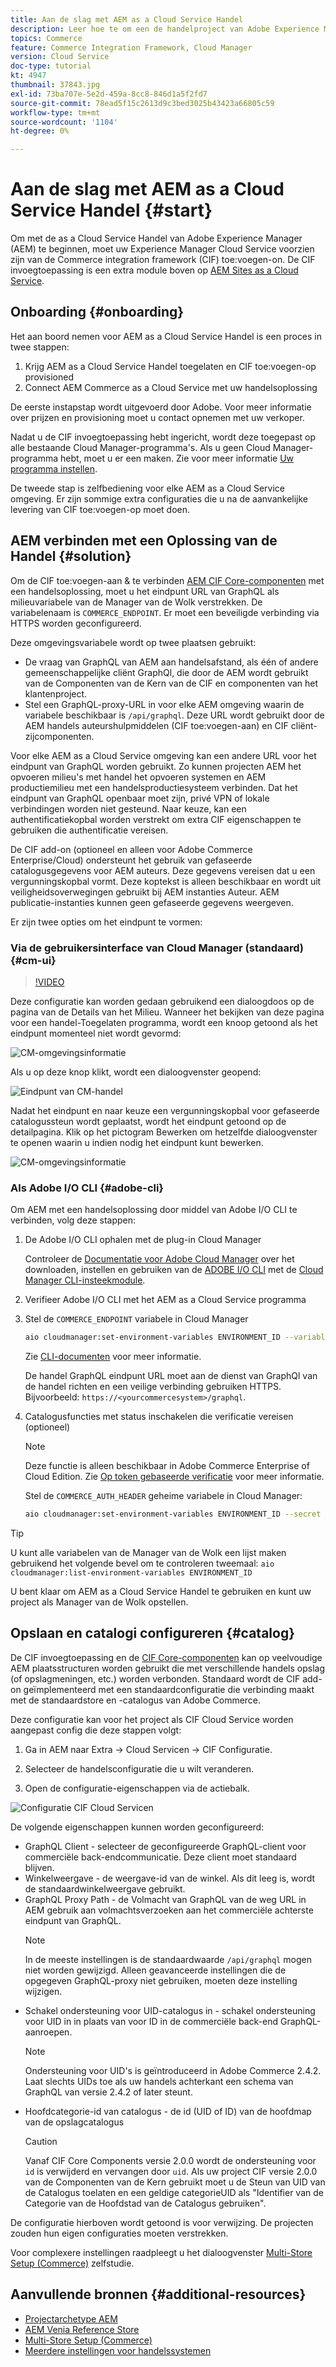 ```yaml
---
title: Aan de slag met AEM as a Cloud Service Handel
description: Leer hoe te om een de handelproject van Adobe Experience Manager (AEM) op te stellen, gebruikend de Manager van de Wolk van de Adobe, een pijpleiding CI/CD, en de verwijzingswinkel van Venia.
topics: Commerce
feature: Commerce Integration Framework, Cloud Manager
version: Cloud Service
doc-type: tutorial
kt: 4947
thumbnail: 37843.jpg
exl-id: 73ba707e-5e2d-459a-8cc8-846d1a5f2fd7
source-git-commit: 78ead5f15c2613d9c3bed3025b43423a66805c59
workflow-type: tm+mt
source-wordcount: '1104'
ht-degree: 0%

---
```


# Aan de slag met AEM as a Cloud Service Handel {#start}

Om met de as a Cloud Service Handel van Adobe Experience Manager (AEM) te beginnen, moet uw Experience Manager Cloud Service voorzien zijn van de Commerce integration framework (CIF) toe:voegen-on. De CIF invoegtoepassing is een extra module boven op [AEM Sites as a Cloud Service](https://experienceleague.adobe.com/docs/experience-manager-cloud-service/content/sites/home.html).

## Onboarding {#onboarding}

Het aan boord nemen voor AEM as a Cloud Service Handel is een proces in twee stappen:

1. Krijg AEM as a Cloud Service Handel toegelaten en CIF toe:voegen-op provisioned
2. Connect AEM Commerce as a Cloud Service met uw handelsoplossing

De eerste instapstap wordt uitgevoerd door Adobe. Voor meer informatie over prijzen en provisioning moet u contact opnemen met uw verkoper.

Nadat u de CIF invoegtoepassing hebt ingericht, wordt deze toegepast op alle bestaande Cloud Manager-programma&#39;s. Als u geen Cloud Manager-programma hebt, moet u er een maken. Zie voor meer informatie [Uw programma instellen](https://experienceleague.adobe.com/docs/experience-manager-cloud-manager/content/getting-started/program-setup.html).

De tweede stap is zelfbediening voor elke AEM as a Cloud Service omgeving. Er zijn sommige extra configuraties die u na de aanvankelijke levering van CIF toe:voegen-op moet doen.

## AEM verbinden met een Oplossing van de Handel {#solution}

Om de CIF toe:voegen-aan &amp; te verbinden [AEM CIF Core-componenten](https://github.com/adobe/aem-core-cif-components) met een handelsoplossing, moet u het eindpunt URL van GraphQL als milieuvariabele van de Manager van de Wolk verstrekken. De variabelenaam is `COMMERCE_ENDPOINT`. Er moet een beveiligde verbinding via HTTPS worden geconfigureerd.

Deze omgevingsvariabele wordt op twee plaatsen gebruikt:

- De vraag van GraphQL van AEM aan handelsafstand, als één of andere gemeenschappelijke cliënt GraphQl, die door de AEM wordt gebruikt van de Componenten van de Kern van de CIF en componenten van het klantenproject.
- Stel een GraphQL-proxy-URL in voor elke AEM omgeving waarin de variabele beschikbaar is `/api/graphql`. Deze URL wordt gebruikt door de AEM handels auteurshulpmiddelen (CIF toe:voegen-aan) en CIF cliënt-zijcomponenten.

Voor elke AEM as a Cloud Service omgeving kan een andere URL voor het eindpunt van GraphQL worden gebruikt. Zo kunnen projecten AEM het opvoeren milieu&#39;s met handel het opvoeren systemen en AEM productiemilieu met een handelsproductiesysteem verbinden. Dat het eindpunt van GraphQL openbaar moet zijn, privé VPN of lokale verbindingen worden niet gesteund. Naar keuze, kan een authentificatiekopbal worden verstrekt om extra CIF eigenschappen te gebruiken die authentificatie vereisen.

De CIF add-on (optioneel en alleen voor Adobe Commerce Enterprise/Cloud) ondersteunt het gebruik van gefaseerde catalogusgegevens voor AEM auteurs. Deze gegevens vereisen dat u een vergunningskopbal vormt. Deze koptekst is alleen beschikbaar en wordt uit veiligheidsoverwegingen gebruikt bij AEM instanties Auteur. AEM publicatie-instanties kunnen geen gefaseerde gegevens weergeven.

Er zijn twee opties om het eindpunt te vormen:

### Via de gebruikersinterface van Cloud Manager (standaard) {#cm-ui}

>[!VIDEO](https://video.tv.adobe.com/v/37843?quality=12&learn=on)

Deze configuratie kan worden gedaan gebruikend een dialoogdoos op de pagina van de Details van het Milieu. Wanneer het bekijken van deze pagina voor een handel-Toegelaten programma, wordt een knoop getoond als het eindpunt momenteel niet wordt gevormd:

![CM-omgevingsinformatie](/help/commerce-cloud/assets/commerce-cmui.png)

Als u op deze knop klikt, wordt een dialoogvenster geopend:

![Eindpunt van CM-handel](/help/commerce-cloud/assets/commerce-cm-endpoint.png)

Nadat het eindpunt en naar keuze een vergunningskopbal voor gefaseerde catalogussteun wordt geplaatst, wordt het eindpunt getoond op de detailpagina. Klik op het pictogram Bewerken om hetzelfde dialoogvenster te openen waarin u indien nodig het eindpunt kunt bewerken.

![CM-omgevingsinformatie](/help/commerce-cloud/assets/commerce-cmui-done.png)

### Als Adobe I/O CLI  {#adobe-cli}

Om AEM met een handelsoplossing door middel van Adobe I/O CLI te verbinden, volg deze stappen:

1. De Adobe I/O CLI ophalen met de plug-in Cloud Manager

   Controleer de [Documentatie voor Adobe Cloud Manager](https://experienceleague.adobe.com/docs/experience-manager-cloud-manager/content/introduction.html) over het downloaden, instellen en gebruiken van de [ADOBE I/O CLI](https://github.com/adobe/aio-cli) met de [Cloud Manager CLI-insteekmodule](https://github.com/adobe/aio-cli-plugin-cloudmanager).

2. Verifieer Adobe I/O CLI met het AEM as a Cloud Service programma

3. Stel de `COMMERCE_ENDPOINT` variabele in Cloud Manager

   ```bash
   aio cloudmanager:set-environment-variables ENVIRONMENT_ID --variable COMMERCE_ENDPOINT "<Magento GraphQL endpoint URL>"
   ```

   Zie [CLI-documenten](https://github.com/adobe/aio-cli-plugin-cloudmanager#aio-cloudmanagerset-environment-variables-environmentid) voor meer informatie.

   De handel GraphQL eindpunt URL moet aan de dienst van GraphQl van de handel richten en een veilige verbinding gebruiken HTTPS. Bijvoorbeeld: `https://<yourcommercesystem>/graphql`.

4. Catalogusfuncties met status inschakelen die verificatie vereisen (optioneel)

   >[!NOTE]
   >
   >Deze functie is alleen beschikbaar in Adobe Commerce Enterprise of Cloud Edition. Zie [Op token gebaseerde verificatie](https://devdocs.magento.com/guides/v2.4/get-started/authentication/gs-authentication-token.html#integration-tokens) voor meer informatie.

   Stel de `COMMERCE_AUTH_HEADER` geheime variabele in Cloud Manager:

   ```bash
   aio cloudmanager:set-environment-variables ENVIRONMENT_ID --secret COMMERCE_AUTH_HEADER "Authorization: Bearer <Access Token>"
   ```

>[!TIP]
>
>U kunt alle variabelen van de Manager van de Wolk een lijst maken gebruikend het volgende bevel om te controleren tweemaal: `aio cloudmanager:list-environment-variables ENVIRONMENT_ID`

U bent klaar om AEM as a Cloud Service Handel te gebruiken en kunt uw project als Manager van de Wolk opstellen.

## Opslaan en catalogi configureren {#catalog}

De CIF invoegtoepassing en de [CIF Core-componenten](https://github.com/adobe/aem-core-cif-components) kan op veelvoudige AEM plaatsstructuren worden gebruikt die met verschillende handels opslag (of opslagmeningen, etc.) worden verbonden. Standaard wordt de CIF add-on geïmplementeerd met een standaardconfiguratie die verbinding maakt met de standaardstore en -catalogus van Adobe Commerce.

Deze configuratie kan voor het project als CIF Cloud Service worden aangepast config die deze stappen volgt:

1. Ga in AEM naar Extra -> Cloud Servicen -> CIF Configuratie.

2. Selecteer de handelsconfiguratie die u wilt veranderen.

3. Open de configuratie-eigenschappen via de actiebalk.

![Configuratie CIF Cloud Servicen](/help/commerce-cloud/assets/cif-cloud-service-config.png)

De volgende eigenschappen kunnen worden geconfigureerd:

- GraphQL Client - selecteer de geconfigureerde GraphQL-client voor commerciële back-endcommunicatie. Deze client moet standaard blijven.
- Winkelweergave - de weergave-id van de winkel. Als dit leeg is, wordt de standaardwinkelweergave gebruikt.
- GraphQL Proxy Path - de Volmacht van GraphQL van de weg URL in AEM gebruik aan volmachtsverzoeken aan het commerciële achterste eindpunt van GraphQL.
  >[!NOTE]
  >
  > In de meeste instellingen is de standaardwaarde `/api/graphql` mogen niet worden gewijzigd. Alleen geavanceerde instellingen die de opgegeven GraphQL-proxy niet gebruiken, moeten deze instelling wijzigen.
- Schakel ondersteuning voor UID-catalogus in - schakel ondersteuning voor UID in in plaats van voor ID in de commerciële back-end GraphQL-aanroepen.
  >[!NOTE]
  >
  > Ondersteuning voor UID&#39;s is geïntroduceerd in Adobe Commerce 2.4.2. Laat slechts UIDs toe als uw handels achterkant een schema van GraphQL van versie 2.4.2 of later steunt.
- Hoofdcategorie-id van catalogus - de id (UID of ID) van de hoofdmap van de opslagcatalogus
  >[!CAUTION]
  >
  > Vanaf CIF Core Components versie 2.0.0 wordt de ondersteuning voor `id` is verwijderd en vervangen door `uid`. Als uw project CIF versie 2.0.0 van de Componenten van de Kern gebruikt moet u de Steun van UID van de Catalogus toelaten en een geldige categorieUID als &quot;Identifier van de Categorie van de Hoofdstad van de Catalogus gebruiken&quot;.

De configuratie hierboven wordt getoond is voor verwijzing. De projecten zouden hun eigen configuraties moeten verstrekken.

Voor complexere instellingen raadpleegt u het dialoogvenster [Multi-Store Setup (Commerce)](configuring/multi-store-setup.md) zelfstudie.

## Aanvullende bronnen {#additional-resources}

- [Projectarchetype AEM](https://github.com/adobe/aem-project-archetype)
- [AEM Venia Reference Store](https://github.com/adobe/aem-cif-guides-venia)
- [Multi-Store Setup (Commerce)](configuring/multi-store-setup.md)
- [Meerdere instellingen voor handelssystemen](configuring/multiple-commerce-systems-setup.md)

